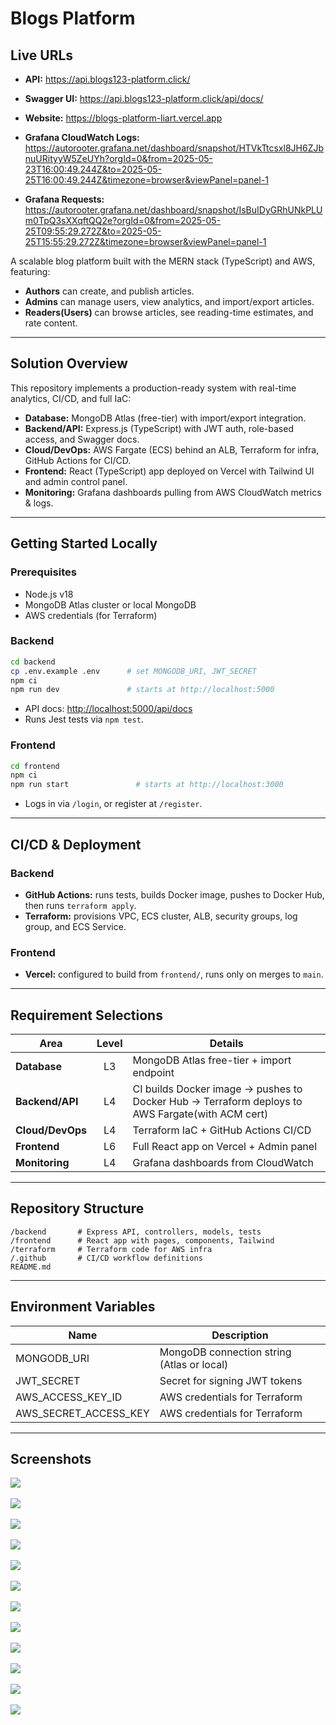 # Blogs Platform

## Live URLs

- **API:** https://api.blogs123-platform.click/
- **Swagger UI:** https://api.blogs123-platform.click/api/docs/
- **Website:** https://blogs-platform-liart.vercel.app
- **Grafana CloudWatch Logs:** https://autorooter.grafana.net/dashboard/snapshot/HTVkTtcsxl8JH6ZJbnuURityyW5ZeUYh?orgId=0&from=2025-05-23T16:00:49.244Z&to=2025-05-25T16:00:49.244Z&timezone=browser&viewPanel=panel-1

- **Grafana Requests:** https://autorooter.grafana.net/dashboard/snapshot/IsBuIDyGRhUNkPLUm0TpQ3sXXqftQQ2e?orgId=0&from=2025-05-25T09:55:29.272Z&to=2025-05-25T15:55:29.272Z&timezone=browser&viewPanel=panel-1

A scalable blog platform built with the MERN stack (TypeScript) and AWS, featuring:

* **Authors** can create, and publish articles.
* **Admins** can manage users, view analytics, and import/export articles.
* **Readers(Users)** can browse articles, see reading-time estimates, and rate content.

---

## Solution Overview

This repository implements a production-ready system with real-time analytics, CI/CD, and full IaC:

* **Database:** MongoDB Atlas (free-tier) with import/export integration.
* **Backend/API:** Express.js (TypeScript) with JWT auth, role-based access, and Swagger docs.
* **Cloud/DevOps:** AWS Fargate (ECS) behind an ALB, Terraform for infra, GitHub Actions for CI/CD.
* **Frontend:** React (TypeScript) app deployed on Vercel with Tailwind UI and admin control panel.
* **Monitoring:** Grafana dashboards pulling from AWS CloudWatch metrics & logs.

---

## Getting Started Locally

### Prerequisites

* Node.js v18
* MongoDB Atlas cluster or local MongoDB
* AWS credentials (for Terraform)

### Backend

```bash
cd backend
cp .env.example .env      # set MONGODB_URI, JWT_SECRET
npm ci
npm run dev               # starts at http://localhost:5000
```

* API docs: [http://localhost:5000/api/docs](http://localhost:5000/api/docs)
* Runs Jest tests via `npm test`.

### Frontend

```bash
cd frontend
npm ci
npm run start               # starts at http://localhost:3000
```

* Logs in via `/login`, or register at `/register`.

---

## CI/CD & Deployment

### Backend

* **GitHub Actions:** runs tests, builds Docker image, pushes to Docker Hub, then runs `terraform apply`.
* **Terraform:** provisions VPC, ECS cluster, ALB, security groups, log group, and ECS Service.

### Frontend

* **Vercel:** configured to build from `frontend/`, runs only on merges to `main`.

---

## Requirement Selections

| Area             | Level | Details                                    |
| ---------------- | :---: | ------------------------------------------ |
| **Database**     |   L3  | MongoDB Atlas free-tier + import endpoint  |
| **Backend/API**  |   L4  | CI builds Docker image → pushes to Docker Hub → Terraform deploys to AWS Fargate(with ACM cert) |
| **Cloud/DevOps** |   L4  | Terraform IaC + GitHub Actions CI/CD       |
| **Frontend**     |   L6  | Full React app on Vercel + Admin panel     |
| **Monitoring**   |   L4  | Grafana dashboards from CloudWatch         |


---

## Repository Structure

```
/backend       # Express API, controllers, models, tests
/frontend      # React app with pages, components, Tailwind
/terraform     # Terraform code for AWS infra
/.github       # CI/CD workflow definitions
README.md      
```

---

## Environment Variables

| Name                     | Description                                |
| ------------------------ | ------------------------------------------ |
| MONGODB\_URI             | MongoDB connection string (Atlas or local) |
| JWT\_SECRET              | Secret for signing JWT tokens              |
| AWS\_ACCESS\_KEY\_ID     | AWS credentials for Terraform              |
| AWS\_SECRET\_ACCESS\_KEY | AWS credentials for Terraform              |

---
## Screenshots
![](imgs/Page_1.png)
<br><br>
![](imgs/Page_2.png)
<br><br>
![](imgs/Page_3.png)
<br><br>
![](imgs/Page_4.png)
<br><br>
![](imgs/Page_5.png)
<br><br>
![](imgs/Page_6.png)
<br><br>
![](imgs/swagger.png)
<br><br>
![](imgs/Grafana_1.png)
<br><br>
![](imgs/Grafana_2.png)
<br><br>
![](imgs/Grafana_3.png)
<br><br>
![](imgs/Page_7.png)
<br><br>
![](imgs/Page_8.png)
